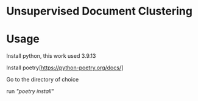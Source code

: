 # Unsupervised Document Clustering


# Usage

Install python, this work used 3.9.13

Install poetry[https://python-poetry.org/docs/]

Go to the directory of choice

run *"poetry install"*



